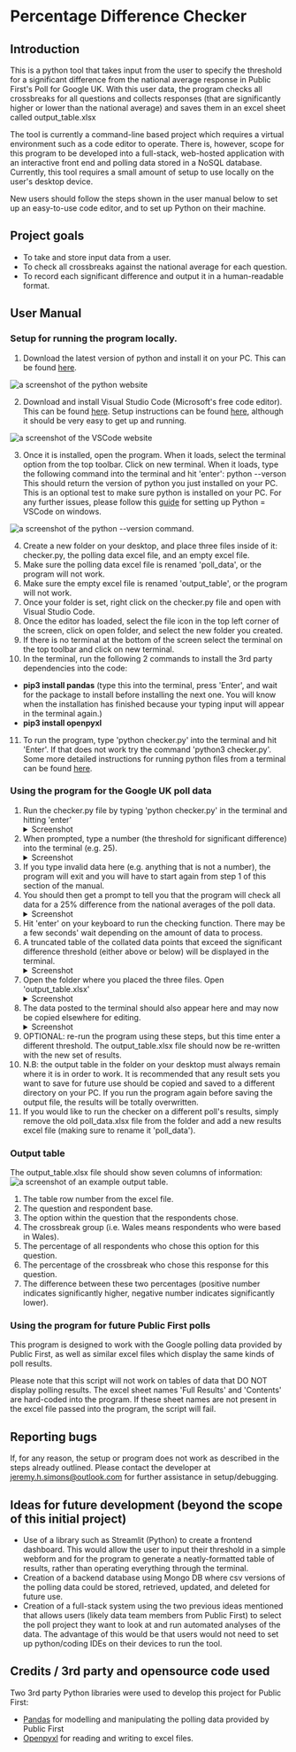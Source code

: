 # Percentage Difference Checker

## Introduction
This is a python tool that takes input from the user to specify the threshold for a significant difference from the national average response in Public First's Poll for Google UK. With this user data, the program checks all crossbreaks for all questions and collects responses (that are significantly higher or lower than the national average) and saves them in an excel sheet called output_table.xlsx

The tool is currently a command-line based project which requires a virtual environment such as a code editor to operate. There is, however, scope for this program to be developed into a full-stack, web-hosted application with an interactive front end and polling data stored in a NoSQL database. Currently, this tool requires a small amount of setup to use locally on the user's desktop device.

New users should follow the steps shown in the user manual below to set up an easy-to-use code editor, and to set up Python on their machine.

## Project goals

* To take and store input data from a user.
* To check all crossbreaks against the national average for each question.
* To record each significant difference and output it in a human-readable format.

## User Manual

### Setup for running the program locally.

1. Download the latest version of python and install it on your PC. This can be found [here](https://www.python.org/downloads/).
<img src="docs/python-site.png" alt="a screenshot of the python website">



2. Download and install Visual Studio Code (Microsoft's free code editor). This can be found [here](https://code.visualstudio.com/). Setup instructions can be found [here](https://code.visualstudio.com/docs/setup/windows), although it should be very easy to get up and running. 
<img src="docs/vscode-site.png" alt="a screenshot of the VSCode website">



3. Once it is installed, open the program. When it loads, select the terminal option from the top toolbar. Click on new terminal. When it loads, type the following command into the terminal and hit 'enter': python --verson
This should return the version of python you just installed on your PC. This is an optional test to make sure python is installed on your PC. For any further issues, please follow this [guide](https://www.youtube.com/watch?v=9o4gDQvVkLU) for setting up Python = VSCode on windows.
<img src="docs/python-version.png" alt="a screenshot of the python --version command.">



4. Create a new folder on your desktop, and place three files inside of it: checker.py, the polling data excel file, and an empty excel file.
5. Make sure the polling data excel file is renamed 'poll_data', or the program will not work.
6. Make sure the empty excel file is renamed 'output_table', or the program will not work.
7. Once your folder is set, right click on the checker.py file and open with Visual Studio Code.
8. Once the editor has loaded, select the file icon in the top left corner of the screen, click on open folder, and select the new folder you created.
9. If there is no terminal at the bottom of the screen select the terminal on the top toolbar and click on new terminal.
10. In the terminal, run the following 2 commands to install the 3rd party dependencies into the code: 
- <strong>pip3 install pandas</strong> (type this into the terminal, press 'Enter', and wait for the package to install before installing the next one. You will know when the installation has finished because your typing input will appear in the terminal again.)
- <strong>pip3 install openpyxl</strong>
11. To run the program, type 'python checker.py' into the terminal and hit 'Enter'. If that does not work try the command 'python3 checker.py'. Some more detailed instructions for running python files from a terminal can be found [here](https://learn.microsoft.com/en-us/windows/python/beginners).

### Using the program for the Google UK poll data

1. Run the checker.py file by typing 'python checker.py' in the terminal and hitting 'enter'
    <details>
        <summary>Screenshot</summary>
        <img src="docs/user-instructions-1.png" alt="the checker.py command in the terminal">
    </details>
2. When prompted, type a number (the threshold for significant difference) into the terminal (e.g. 25).
    <details>
        <summary>Screenshot</summary>
        <img src="docs/user-instructions-2.png" alt="the user input in the terminal">
    </details>
3. If you type invalid data here (e.g. anything that is not a number), the program will exit and you will have to start again from step 1 of this section of the manual.
4. You should then get a prompt to tell you that the program will check all data for a 25% difference from the national averages of the poll data.
    <details>
        <summary>Screenshot</summary>
        <img src="docs/user-instructions-3.png" alt="the prompt to confirm user input in the terminal">
    </details>
5. Hit 'enter' on your keyboard to run the checking function. There may be a few seconds' wait depending on the amount of data to process.
6. A truncated table of the collated data points that exceed the significant difference threshold (either above or below) will be displayed in the terminal.
    <details>
        <summary>Screenshot</summary>
        <img src="docs/user-instructions-4.png" alt="the program's results displayed in the terminal">
    </details>
7. Open the folder where you placed the three files. Open 'output_table.xlsx'
    <details>
        <summary>Screenshot</summary>
        <img src="docs/user-instructions-5.png" alt="the folder containing the output excel file.">
    </details>
8. The data posted to the terminal should also appear here and may now be copied elsewhere for editing.
    <details>
        <summary>Screenshot</summary>
        <img src="docs/user-instructions-6.png" alt="the output excel sheet with data filled in.">
    </details>
9. OPTIONAL: re-run the program using these steps, but this time enter a different threshold. The output_table.xlsx file should now be re-written with the new set of results.
10. N.B: the output table in the folder on your desktop must always remain where it is in order to work. It is recommended that any result sets you want to save for future use should be copied and saved to a different directory on your PC. If you run the program again before saving the output file, the results will be totally overwritten.
11. If you would like to run the checker on a different poll's results, simply remove the old poll_data.xlsx file from the folder and add a new results excel file (making sure to rename it 'poll_data').

### Output table
The output_table.xlsx file should show seven columns of information:
<img src="docs/excel-output.png" alt="a screenshot of an example output table.">

1. The table row number from the excel file.
2. The question and respondent base.
3. The option within the question that the respondents chose.
4. The crossbreak group (i.e. Wales means respondents who were based in Wales).
5. The percentage of all respondents who chose this option for this question.
6. The percentage of the crossbreak who chose this response for this question.
7. The difference between these two percentages (positive number indicates significantly higher, negative number indicates significantly lower).

### Using the program for future Public First polls

This program is designed to work with the Google polling data provided by Public First, as well as similar excel files which display the same kinds of poll results.

Please note that this script will not work on tables of data that DO NOT display polling results. The excel sheet names 'Full Results' and 'Contents' are hard-coded into the program. If these sheet names are not present in the excel file passed into the program, the script will fail.

## Reporting bugs

If, for any reason, the setup or program does not work as described in the steps already outlined. Please contact the developer at jeremy.h.simons@outlook.com for further assistance in setup/debugging.

## Ideas for future development (beyond the scope of this initial project)

* Use of a library such as Streamlit (Python) to create a frontend dashboard. This would allow the user to input their threshold in a simple webform and for the program to generate a neatly-formatted table of results, rather than operating everything through the terminal.
* Creation of a backend database using Mongo DB where csv versions of the polling data could be stored, retrieved, updated, and deleted for future use.
* Creation of a full-stack system using the two previous ideas mentioned that allows users (likely data team members from Public First) to select the poll project they want to look at and run automated analyses of the data. The advantage of this would be that users would not need to set up python/coding IDEs on their devices to run the tool.

## Credits / 3rd party and opensource code used
Two 3rd party Python libraries were used to develop this project for Public First:
* [Pandas](https://pandas.pydata.org/) for modelling and manipulating the polling data provided by Public First
* [Openpyxl](https://openpyxl.readthedocs.io/en/stable/) for reading and writing to excel files.